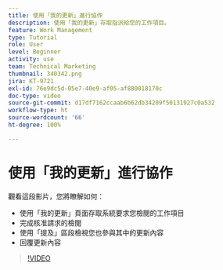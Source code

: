 ```yaml
---
title: 使用「我的更新」進行協作
description: 使用「我的更新」存取指派給您的工作項目。
feature: Work Management
type: Tutorial
role: User
level: Beginner
activity: use
team: Technical Marketing
thumbnail: 340342.png
jira: KT-9721
exl-id: 76e9dc5d-05e7-40e9-af05-af880018170c
doc-type: video
source-git-commit: d17df7162ccaab6b62db34209f50131927c0a532
workflow-type: ht
source-wordcount: '66'
ht-degree: 100%

---
```


# 使用「我的更新」進行協作

觀看這段影片，您將瞭解如何：

* 使用「我的更新」頁面存取系統要求您檢閱的工作項目
* 完成核准請求的檢閱
* 使用「提及」區段檢視您也參與其中的更新內容
* 回覆更新內容

>[!VIDEO](https://video.tv.adobe.com/v/340342/?quality=12&learn=on&enablevpops)
